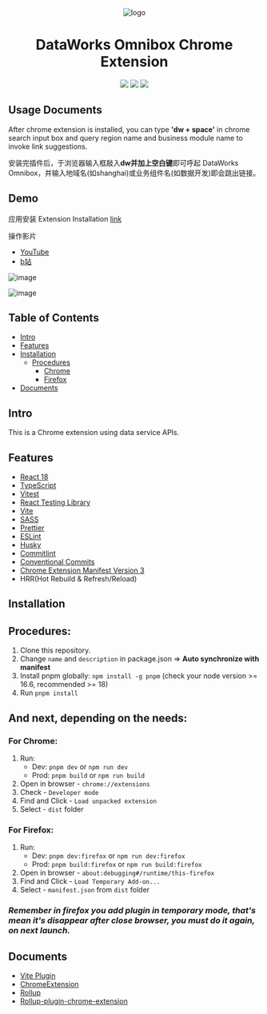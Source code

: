 <div align="center">
<img src="https://img.alicdn.com/imgextra/i2/O1CN01KUv2zl1p8K04wd4oS_!!6000000005315-2-tps-225-225.png" alt="logo"/>
<h1>DataWorks Omnibox Chrome Extension</h1>

![](https://img.shields.io/badge/React-61DAFB?style=flat-square&logo=react&logoColor=black)
![](https://img.shields.io/badge/Typescript-3178C6?style=flat-square&logo=typescript&logoColor=white)
![](https://badges.aleen42.com/src/vitejs.svg)

</div>

## Usage Documents

After chrome extension is installed, you can type <strong>'dw + space'</strong> in chrome search input box and query region name and business module name to invoke link suggestions.

安装完插件后，于浏览器输入框敲入<strong>dw并加上空白键</strong>即可呼起 DataWorks Omnibox，并输入地域名(如shanghai)或业务组件名(如数据开发)即会跳出链接。

## Demo

应用安装 Extension Installation [link](https://chromewebstore.google.com/detail/dataworks-omnibox/mjngpogaeklgffofekjdmenbjjoiioim?hl=en)

操作影片
- [YouTube](https://www.youtube.com/watch?v=MVwVfIptEuw)
- [b站](https://www.bilibili.com/video/BV12w411G7sB/)

![image](https://img.alicdn.com/imgextra/i3/O1CN01WneUfa27arloGcFdl_!!6000000007814-0-tps-1546-490.jpg)

![image](https://img.alicdn.com/imgextra/i1/O1CN01TKoy6m1i7Dk0nM1ko_!!6000000004365-0-tps-1578-500.jpg)


## Table of Contents

- [Intro](#intro)
- [Features](#features)
- [Installation](#installation)
    - [Procedures](#procedures)
        - [Chrome](#chrome)
        - [Firefox](#firefox)
- [Documents](#documents)

## Intro <a name="intro"></a>

This is a Chrome extension using data service APIs.

## Features <a name="features"></a>

- [React 18](https://reactjs.org/)
- [TypeScript](https://www.typescriptlang.org/)
- [Vitest](https://vitest.dev/)
- [React Testing Library](https://testing-library.com/docs/react-testing-library/intro/)
- [Vite](https://vitejs.dev/)
- [SASS](https://sass-lang.com/)
- [Prettier](https://prettier.io/)
- [ESLint](https://eslint.org/)
- [Husky](https://typicode.github.io/husky/getting-started.html#automatic-recommended)
- [Commitlint](https://commitlint.js.org/#/guides-local-setup?id=install-commitlint)
- [Conventional Commits](https://www.conventionalcommits.org/en/v1.0.0/#summary)
- [Chrome Extension Manifest Version 3](https://developer.chrome.com/docs/extensions/mv3/intro/)
- HRR(Hot Rebuild & Refresh/Reload)

## Installation <a name="installation"></a>

## Procedures: <a name="procedures"></a>

1. Clone this repository.
2. Change `name` and `description` in package.json => **Auto synchronize with manifest**
3. Install pnpm globally: `npm install -g pnpm` (check your node version >= 16.6, recommended >= 18)
4. Run `pnpm install`

## And next, depending on the needs:

### For Chrome: <a name="chrome"></a>

1. Run:
    - Dev: `pnpm dev` or `npm run dev`
    - Prod: `pnpm build` or `npm run build`
2. Open in browser - `chrome://extensions`
3. Check - `Developer mode`
4. Find and Click - `Load unpacked extension`
5. Select - `dist` folder

### For Firefox: <a name="firefox"></a>

1. Run:
    - Dev: `pnpm dev:firefox` or `npm run dev:firefox`
    - Prod: `pnpm build:firefox` or `npm run build:firefox`
2. Open in browser - `about:debugging#/runtime/this-firefox`
3. Find and Click - `Load Temporary Add-on...`
4. Select - `manifest.json` from `dist` folder

### <i>Remember in firefox you add plugin in temporary mode, that's mean it's disappear after close browser, you must do it again, on next launch.</i>

## Documents <a name="documents"></a>

- [Vite Plugin](https://vitejs.dev/guide/api-plugin.html)
- [ChromeExtension](https://developer.chrome.com/docs/extensions/mv3/)
- [Rollup](https://rollupjs.org/guide/en/)
- [Rollup-plugin-chrome-extension](https://www.extend-chrome.dev/rollup-plugin)

